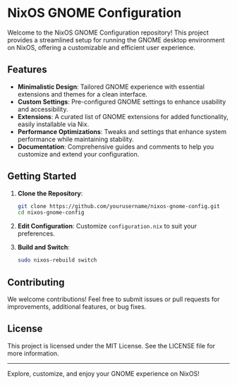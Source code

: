 # NixOS GNOME Configuration

Welcome to the NixOS GNOME Configuration repository! This project provides a streamlined setup for running the GNOME desktop environment on NixOS, offering a customizable and efficient user experience.

## Features

- **Minimalistic Design**: Tailored GNOME experience with essential extensions and themes for a clean interface.
- **Custom Settings**: Pre-configured GNOME settings to enhance usability and accessibility.
- **Extensions**: A curated list of GNOME extensions for added functionality, easily installable via Nix.
- **Performance Optimizations**: Tweaks and settings that enhance system performance while maintaining stability.
- **Documentation**: Comprehensive guides and comments to help you customize and extend your configuration.

## Getting Started

1. **Clone the Repository**:
   ```bash
   git clone https://github.com/yourusername/nixos-gnome-config.git
   cd nixos-gnome-config
   ```

2. **Edit Configuration**: Customize `configuration.nix` to suit your preferences.

3. **Build and Switch**:
   ```bash
   sudo nixos-rebuild switch
   ```

## Contributing

We welcome contributions! Feel free to submit issues or pull requests for improvements, additional features, or bug fixes.

## License

This project is licensed under the MIT License. See the LICENSE file for more information.

---

Explore, customize, and enjoy your GNOME experience on NixOS!
